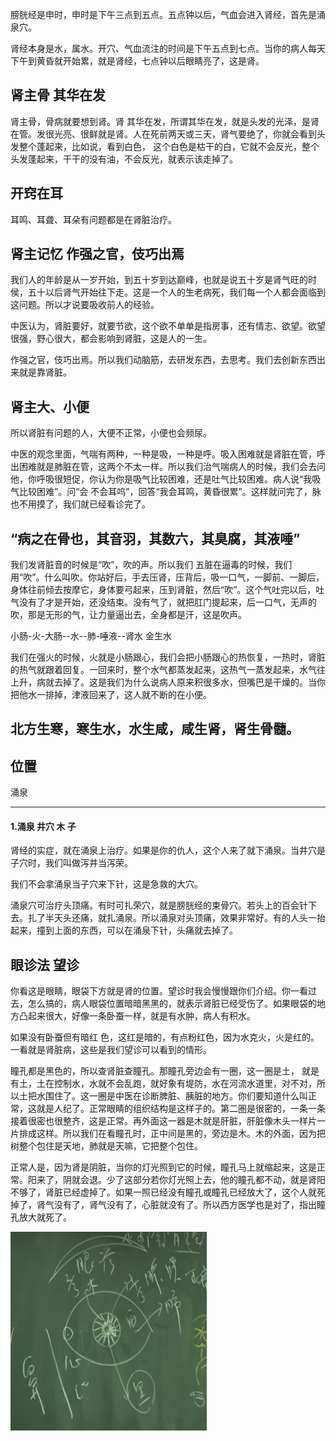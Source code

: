 膀胱经是申时，申时是下午三点到五点。五点钟以后，气血会进入肾经，首先是涌泉穴。

肾经本身是水，属水。开穴、气血流注的时间是下午五点到七点。当你的病人每天下午到黄昏就开始累，就是肾经，七点钟以后眼睛亮了，这是肾。
## 肾主骨 其华在发
肾主骨，骨病就要想到肾。肾 其华在发，所谓其华在发，就是头发的光泽，是肾在管。发很光亮、很鲜就是肾。人在死前两天或三天，肾气要绝了，你就会看到头发整个蓬起来，比如说，看到白色， 这个白色是枯干的白，它就不会反光，整个头发蓬起来，干干的没有油，不会反光，就表示该走掉了。
## 开窍在耳
耳鸣、耳聋、耳朵有问题都是在肾脏治疗。
## 肾主记忆 作强之官，伎巧出焉
我们人的年龄是从一岁开始，到五十岁到达巅峰，也就是说五十岁是肾气旺的时侯，五十以后肾气开始往下走。这是一个人的生老病死，我们每一个人都会面临到这问题。所以才说要吸收前人的经验。

中医认为，肾脏要好，就要节欲，这个欲不单单是指房事，还有情志、欲望。欲望很强，野心很大，都会影响到肾脏，这是人的一生。

作强之官，伎巧出焉。所以我们动脑筋，去研发东西，去思考。我们去创新东西出来就是靠肾脏。
## 肾主大、小便
所以肾脏有问题的人，大便不正常，小便也会频尿。

中医的观念里面，气喘有两种，一种是吸，一种是呼。吸入困难就是肾脏在管，呼出困难就是肺脏在管，这两个不太一样。所以我们治气喘病人的时候，我们会去问他，你呼吸很短促，你认为你是吸气比较困难，还是吐气比较困难。病人说“我吸气比较困难”。问“会 不会耳呜”，回答“我会耳鸣，黄昏很累”。这样就问完了，脉也不用摸了，我们就已经看诊完了。

## “病之在骨也，其音羽，其数六，其臭腐，其液唾”
我们发肾脏音的时候是“吹”，吹的声。所以我们 五脏在逼毒的时候，我们用“吹”。什么叫吹。你站好后，手去压肾，压背后，吸一口气，一脚前、一脚后，身体往前倾去按摩它，身体要弓起来，压到肾脏，然后“吹”。这个气吐完以后，吐气没有了才是开始，还没结束。没有气了，就把肛门提起来，后一口气，无声的吹，那是无形的气，让力量逼出去，全身都是汗，这是吹声。

小肠-火-大肠--水--肺-唾液--肾水 金生水

我们在强火的时候，火就是小肠跟心，我们会把小肠跟心的热恢复，一热时，肾脏的热气就跟着回复。一回来时，整个水气都蒸发起来，这热气一蒸发起来，水气往上升，病就去掉了。这是我们为什么说病人原来积很多水，但嘴巴是干燥的。当你把他水一排掉，津液回来了，这人就不断的在小便。

## 北方生寒，寒生水，水生咸，咸生肾，肾生骨髓。

## 位置

涌泉

---

#### 1.涌泉 井穴 木 子
肾经的实症，就在涌泉上治疗。如果是你的仇人，这个人来了就下涌泉。当井穴是子穴时，我们叫做泻井当泻荣。

我们不会拿涌泉当子穴来下针，这是急救的大穴。

涌泉穴可治疗头顶痛。有时可扎荣穴，就是膀胱经的束骨穴。若头上的百会针下去。扎了半天头还痛，就扎涌泉。所以涌泉对头顶痛，效果非常好。有的人头一抬起来，撞到上面的东西，可以在涌泉下针，头痛就去掉了。



## 眼诊法 望诊
你看这是眼睛，眼袋下方就是肾的位置。望诊时我会慢慢跟你们介绍。你一看过去，怎么搞的，病人眼袋位置暗暗黑黑的，就表示肾脏已经受伤了。如果眼袋的地方凸起来很大，好像一条卧蚕一样，就是有水肿，病人有积水。

如果没有卧蚕但有暗红 色，这红是暗的，有点粉红色，因为水克火，火是红的。一看就是肾脏病，这些是我们望诊可以看到的情形。

瞳孔都是黑色的，所以查肾脏查瞳孔。那瞳孔旁边会有一圈，这一圈是土，  就是有土，土在控制水，水就不会乱跑，就好象有堤防，水在河流水道里，对不对，所以土把水围住了。这一圈是中医在诊断脾脏、胰脏的地方。你们要知道什么叫正常，这就是人纪了。正常眼睛的组织结构是这样子的。第二圏是很密的，一条一条接着很密也很整齐，这是正常。再外面这一器是木就是肝脏，肝脏像木头一样片一片排成这样。所以我们在看瞳孔时，正中间是黑的，旁边是木。木的外面，因为把树整个包住是天地，肺就是天嘛，它把整个包住。

正常人是，因为肾是阴脏，当你的灯光照到它的时候，瞳孔马上就缩起来，这是正常。阳来了，阴就会退。少了这部分若你灯光照上去，他的瞳孔都不动，就是肾阳不够了，肾脏已经虚掉了。如果一照已经没有瞳孔或瞳孔已经放大了，这个人就死掉了，肾气没有了，肾气没有了，心脏就没有了。所以西方医学也是对了，指出瞳孔放大就死了。

<img src="./眼诊法.png">